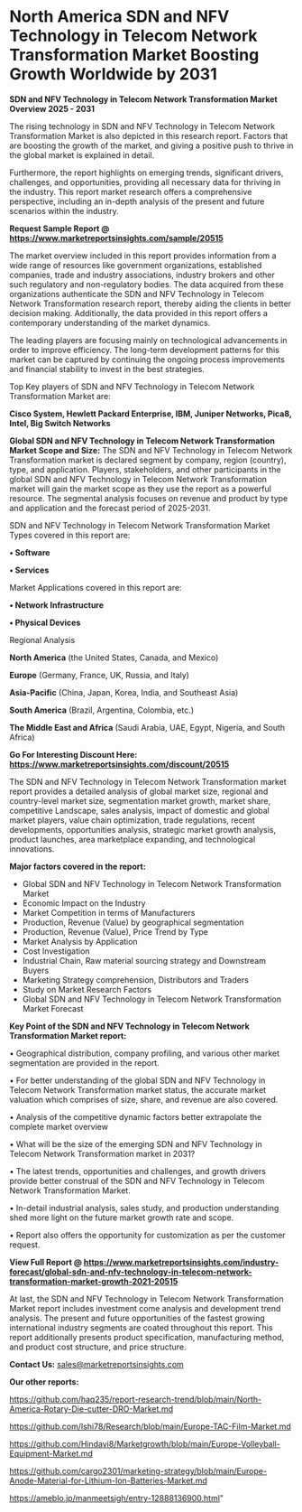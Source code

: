 # North America SDN and NFV Technology in Telecom Network Transformation Market Boosting Growth Worldwide by 2031

<Strong> SDN and NFV Technology in Telecom Network Transformation Market Overview 2025 - 2031</strong>

The rising technology in SDN and NFV Technology in Telecom Network Transformation Market is also depicted in this research report. Factors that are boosting the growth of the market, and giving a positive push to thrive in the global market is explained in detail.

Furthermore, the report highlights on emerging trends, significant drivers, challenges, and opportunities, providing all necessary data for thriving in the industry. This report market research offers a comprehensive perspective, including an in-depth analysis of the present and future scenarios within the industry.

<strong>Request Sample Report @ <a href=https://www.marketreportsinsights.com/sample/20515>https://www.marketreportsinsights.com/sample/20515</a></strong>

The market overview included in this report provides information from a wide range of resources like government organizations, established companies, trade and industry associations, industry brokers and other such regulatory and non-regulatory bodies. The data acquired from these organizations authenticate the SDN and NFV Technology in Telecom Network Transformation research report, thereby aiding the clients in better decision making. Additionally, the data provided in this report offers a contemporary understanding of the market dynamics.

The leading players are focusing mainly on technological advancements in order to improve efficiency. The long-term development patterns for this market can be captured by continuing the ongoing process improvements and financial stability to invest in the best strategies.

Top Key players of SDN and NFV Technology in Telecom Network Transformation Market are:

<strong>Cisco System, Hewlett Packard Enterprise, IBM, Juniper Networks, Pica8, Intel, Big Switch Networks</strong>

<strong><b>Global SDN and NFV Technology in Telecom Network Transformation Market Scope and Size:</b></strong>
The SDN and NFV Technology in Telecom Network Transformation market is declared segment by company, region (country), type, and application. Players, stakeholders, and other participants in the global SDN and NFV Technology in Telecom Network Transformation market will gain the market scope as they use the report as a powerful resource. The segmental analysis focuses on revenue and product by type and application and the forecast period of 2025-2031.

SDN and NFV Technology in Telecom Network Transformation Market Types covered in this report are:

<strong>• Software

• Services</strong>

Market Applications covered in this report are:

<strong>• Network Infrastructure

• Physical Devices</strong> 

Regional Analysis

<strong>North America</strong> (the United States, Canada, and Mexico)

<strong>Europe</strong> (Germany, France, UK, Russia, and Italy)

<strong>Asia-Pacific</strong> (China, Japan, Korea, India, and Southeast Asia)

<strong>South America</strong> (Brazil, Argentina, Colombia, etc.)

<strong>The Middle East and Africa</strong> (Saudi Arabia, UAE, Egypt, Nigeria, and South Africa)

<strong>Go For Interesting Discount Here: <a href=https://www.marketreportsinsights.com/discount/20515>https://www.marketreportsinsights.com/discount/20515</a></strong>

The SDN and NFV Technology in Telecom Network Transformation market report provides a detailed analysis of global market size, regional and country-level market size, segmentation market growth, market share, competitive Landscape, sales analysis, impact of domestic and global market players, value chain optimization, trade regulations, recent developments, opportunities analysis, strategic market growth analysis, product launches, area marketplace expanding, and technological innovations.

<strong><b>Major factors covered in the report:</b></strong>
<ul>
  <li>Global SDN and NFV Technology in Telecom Network Transformation Market </li>
  <li>Economic Impact on the Industry</li>
  <li>Market Competition in terms of Manufacturers</li>
  <li>Production, Revenue (Value) by geographical segmentation</li>
  <li>Production, Revenue (Value), Price Trend by Type</li>
  <li>Market Analysis by Application</li>
  <li>Cost Investigation</li>
  <li>Industrial Chain, Raw material sourcing strategy and Downstream Buyers</li>
  <li>Marketing Strategy comprehension, Distributors and Traders</li>
  <li>Study on Market Research Factors</li>
  <li>Global SDN and NFV Technology in Telecom Network Transformation Market Forecast</li>
</ul>

<strong><b>Key Point of the SDN and NFV Technology in Telecom Network Transformation Market report:</b></strong>

• Geographical distribution, company profiling, and various other market segmentation are provided in the report.

• For better understanding of the global SDN and NFV Technology in Telecom Network Transformation market status, the accurate market valuation which comprises of size, share, and revenue are also covered.

• Analysis of the competitive dynamic factors better extrapolate the complete market overview

• What will be the size of the emerging SDN and NFV Technology in Telecom Network Transformation market in 2031?

• The latest trends, opportunities and challenges, and growth drivers provide better construal of the SDN and NFV Technology in Telecom Network Transformation Market.

• In-detail industrial analysis, sales study, and production understanding shed more light on the future market growth rate and scope.

• Report also offers the opportunity for customization as per the customer request.

<strong><b>View Full Report @ <a href=https://www.marketreportsinsights.com/industry-forecast/global-sdn-and-nfv-technology-in-telecom-network-transformation-market-growth-2021-20515>https://www.marketreportsinsights.com/industry-forecast/global-sdn-and-nfv-technology-in-telecom-network-transformation-market-growth-2021-20515</a></b></strong>


At last, the SDN and NFV Technology in Telecom Network Transformation Market report includes investment come analysis and development trend analysis. The present and future opportunities of the fastest growing international industry segments are coated throughout this report. This report additionally presents product specification, manufacturing method, and product cost structure, and price structure.

<strong>Contact Us:</strong>
sales@marketreportsinsights.com

<strong>Our other reports:</strong>

<a href=https://github.com/haq235/report-research-trend/blob/main/North-America-Rotary-Die-cutter-DRO-Market.md>https://github.com/haq235/report-research-trend/blob/main/North-America-Rotary-Die-cutter-DRO-Market.md</a>

<a href=https://github.com/Ishi78/Research/blob/main/Europe-TAC-Film-Market.md>https://github.com/Ishi78/Research/blob/main/Europe-TAC-Film-Market.md</a>

<a href=https://github.com/Hindavi8/Marketgrowth/blob/main/Europe-Volleyball-Equipment-Market.md>https://github.com/Hindavi8/Marketgrowth/blob/main/Europe-Volleyball-Equipment-Market.md</a>

<a href=https://github.com/cargo2301/marketing-strategy/blob/main/Europe-Anode-Material-for-Lithium-Ion-Batteries-Market.md>https://github.com/cargo2301/marketing-strategy/blob/main/Europe-Anode-Material-for-Lithium-Ion-Batteries-Market.md</a>

<a href=https://ameblo.jp/manmeetsigh/entry-12888136900.html>https://ameblo.jp/manmeetsigh/entry-12888136900.html</a>"

